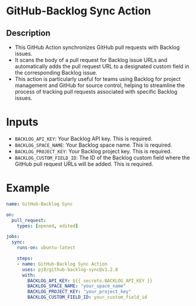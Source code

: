 # GitHub-Backlog Sync Action
## Description

- This GitHub Action synchronizes GitHub pull requests with Backlog issues.
- It scans the body of a pull request for Backlog issue URLs and automatically adds the pull request URL to a designated custom field in the corresponding Backlog issue.
- This action is particularly useful for teams using Backlog for project management and GitHub for source control, helping to streamline the process of tracking pull requests associated with specific Backlog issues.

# Inputs

- `BACKLOG_API_KEY`: Your Backlog API key. This is required.
- `BACKLOG_SPACE_NAME`: Your Backlog space name. This is required.
- `BACKLOG_PROJECT_KEY`: Your Backlog project key. This is required.
- `BACKLOG_CUSTOM_FIELD_ID`: The ID of the Backlog custom field where the GitHub pull request URLs will be added. This is required.

# Example
```yaml
name: GitHub-Backlog Sync

on:
  pull_request:
    types: [opened, edited]

jobs:
  sync:
    runs-on: ubuntu-latest

    steps:
    - name: GitHub-Backlog Sync Action
      uses: pj8/github-backlog-sync@v1.2.8
      with:
        BACKLOG_API_KEY: ${{ secrets.BACKLOG_API_KEY }}
        BACKLOG_SPACE_NAME: "your_space_name"
        BACKLOG_PROJECT_KEY: "your_project_key"
        BACKLOG_CUSTOM_FIELD_ID: your_custom_field_id
```
